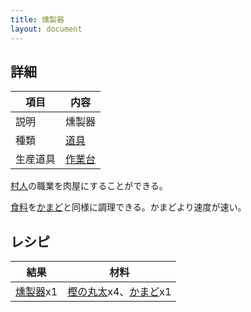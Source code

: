```yaml
---
title: 燻製器
layout: document
---
```

## 詳細

|項目|内容|
|---|---|
|説明|燻製器|
|種類|[道具](道具)|
|生産道具|[作業台](作業台)|

[村人](村人)の職業を肉屋にすることができる。

[食料](食料)を[かまど](かまど)と同様に調理できる。かまどより速度が速い。

## レシピ

|結果|材料|
|---|---|
|[燻製器](燻製器)x1|[樫の丸太](樫の丸太)x4、[かまど](かまど)x1|
